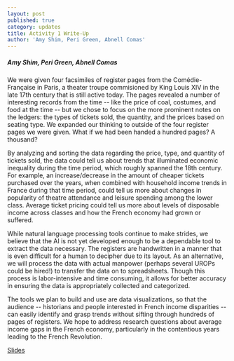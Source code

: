 ```yaml
---
layout: post
published: true
category: updates
title: Activity 1 Write-Up
author: 'Amy Shim, Peri Green, Abnell Comas'
---
```

##### Amy Shim, Peri Green, Abnell Comas

We were given four facsimiles of register pages from the Comédie-Française in Paris, a theater troupe commisioned by King Louis XIV in the late 17th century that is still active today. The pages revealed a number of interesting records from the time -- like the price of coal, costumes, and food at the time --  but we chose to focus on the more prominent notes on the ledgers: the types of tickets sold, the quantity, and the prices based on seating type. We expanded our thinking to outside of the four register pages we were given. What if we had been handed a hundred pages? A thousand? 

By analyzing and sorting the data regarding the price, type, and quantity of tickets sold, the data could tell us about trends that illuminated economic inequality during the time period, which roughly spanned the 18th century. For example, an increase/decrease in the amount of cheaper tickets purchased over the years, when combined with household income trends in France during that time period, could tell us more about changes in popularity of theatre attendance and leisure spending among the lower class. Average ticket pricing could tell us more about levels of disposable income across classes and how the French economy had grown or suffered.

While natural language processing tools continue to make strides, we believe that the AI is not yet developed enough to be a dependable tool to extract the data necessary. The registers are handwritten in a manner that is even difficult for a human to decipher due to its layout. As an alternative, we will process the data with actual manpower (perhaps several UROPs could be hired!) to transfer the data on to spreadsheets.  Though this process is labor-intensive and time consuming, it allows for better accuracy in ensuring the data is appropriately collected and categorized.

The tools we plan to build and use are data visualizations, so that the audience --  historians and people interested in French income disparities -- can easily identify and grasp trends without sifting through hundreds of pages of registers. We hope to address research questions about average income gaps in the French economy, particularly in the contentious years leading to the French Revolution.

[Slides](https://docs.google.com/presentation/d/1anvKKec_ThjwZSo3tXqYgV3Kna9hthOj3A-XQkDghTs/edit?usp=sharing "Slides")

